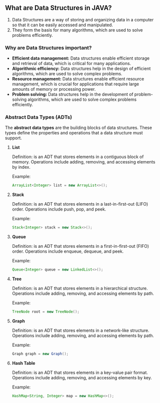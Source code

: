 ## What are Data Structures in JAVA?

1. Data Structures are a way of storing and organizing data in a computer so that it can be easily accessed and manipulated.
2. They form the basis for many algorithms, which are used to solve problems efficiently.

### Why are Data Structures important?

- **Efficient data management:** Data structures enable efficient storage and retrieval of data, which is critical for many applications.
- **Algorithmic efficiency:** Data structures help in the design of efficient algorithms, which are used to solve complex problems.
- **Resource management:** Data structures enable efficient resource management, which is crucial for applications that require large amounts of memory or processing power.
- **Problem solving:** Data structures help in the development of problem-solving algorithms, which are used to solve complex problems efficiently.

### Abstract Data Types (ADTs)

The **abstract data types** are the building blocks of data structures. These types define the properties and operations that a data structure must support.

1. **List**

    Definition: is an ADT that stores elements in a contiguous block of memory. Operations include adding, removing, and accessing elements by index.

    Example: 

    ```java
    ArrayList<Integer> list = new ArrayList<>();
    ```

1. **Stack**

    Definition: is an ADT that stores elements in a last-in-first-out (LIFO) order. Operations include push, pop, and peek.

    Example:

    ```java 
    Stack<Integer> stack = new Stack<>();
    ```

2. **Queue**

    Definition: is an ADT that stores elements in a first-in-first-out (FIFO) order. Operations include enqueue, dequeue, and peek.

    Example: 
    
    ```java
    Queue<Integer> queue = new LinkedList<>();
    ```

3. **Tree**

    Definition: is an ADT that stores elements in a hierarchical structure. Operations include adding, removing, and accessing elements by path.

    Example: 
    
    ```java
    TreeNode root = new TreeNode();
    ```

4. **Graph**

    Definition: is an ADT that stores elements in a network-like structure. Operations include adding, removing, and accessing elements by path.

    Example: 
    
    ```java
    Graph graph = new Graph();
    ```

5. **Hash Table**

    Definition: is an ADT that stores elements in a key-value pair format. Operations include adding, removing, and accessing elements by key.

    Example: 
    
    ```java
    HashMap<String, Integer> map = new HashMap<>();
    ```




